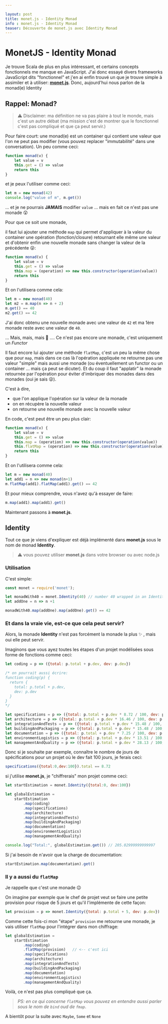 ```yaml
---

layout: post
title: monet.js - Identity Monad
info : monet.js - Identity Monad
teaser: Découverte de monet.js avec Identity Monad
---
```


# MonetJS - Identity Monad

Je trouve Scala de plus en plus intéressant, et certains concepts fonctionnels me manque en JavaScript. J'ai donc essayé divers frameworks JavaScript dits "fonctionnel" et j'en ai enfin trouvé un que je trouve simple à assimiler et à utiliser: **[monet.js](https://cwmyers.github.io/monet.js/)**. Donc, aujourd'hui nous parlon de la monad(e) Identity

## Rappel: Monad?

> ⚠️ Disclaimer: ma définition ne va pas plaire à tout le monde, mais c'est un autre débat (ma mission c'est de montrer que le fonctionnel c'est pas compliqué et que ça peut servir.)

Pour faire court: une monad(e) est un container qui contient une valeur que l'on ne peut pas modifier (vous pouvez replacer "immutabilité" dans une conversation). Un peu comme ceci:

```javascript
function monad(v) {
	let value = v
	this.get = () => value
	return this
}
```

et je peux l'utiliser comme ceci:

```javascript
let m = new monad(42)
console.log("value of m", m.get())
```

... et je ne pourrais **JAMAIS** modifier `value`
... mais en fait ce n'est pas une monade 😲

Pour que ce soit une monade,

il faut lui ajouter une méthode `map` qui permet d'appliquer à la valeur du container une opération (fonction/closure) retournant elle même une valeur et d'obtenir enfin une nouvelle monade sans changer la valeur de la précédente 😜:

```javascript
function monad(v) {
	let value = v
	this.get = () => value
	this.map = (operation) => new this.constructor(operation(value))
	return this
}
```

Et on l'utilisera comme cela:

```javascript
let m = new monad(40)
let m2 = m.map(n => n + 2)
m.get() == 40
m2.get() == 42
```

J'ai donc obtenu une nouvelle monade avec une valeur de `42` et ma 1ère monade reste avec une valeur de `40`.

... Mais, mais, mais 🦆 .... Ce n'est pas encore une monade, c'est uniquement un *Functor*

Il faut encore lui ajouter une méthode `flatMap`, c'est un peu la même chose que pour `map`, mais dans ce cas là l'opération appliquée ne retourne pas une valeur "simple" mais aussi une monade (ou éventuellement un functor ou un container ... mais ça peut se dicuter). Et du coup il faut "applatir" la monade retournée par l'opération pour éviter d'imbriquer des monades dans des monades (oui je sais 😜).

C'est à dire,
- que l'on applique l'opération sur la valeur de la monade
- on en récupère la nouvelle valeur
- on retourne une nouvelle monade avec la nouvelle valeur

En code, c'est peut être un peu plus clair:

```javascript
function monad(v) {
	let value = v
	this.get = () => value
	this.map = (operation) => new this.constructor(operation(value))
	this.flatMap = (operation) => new this.constructor(operation(value).get())
	return this
}
```

Et on l'utilisera comme cela:

```javascript
let m = new monad(40)
let add1 = n => new monad(n+1)
m.flatMap(add1).flatMap(add1).get() == 42
```

Et pour mieux comprendre, vous n'avez qu'à essayer de faire:

```javascript
m.map(add1).map(add1).get()
```

Maintenant passons à **monet.js**.

## Identity

Tout ce que je viens d'expliquer est déjà implémenté dans **monet.js** sous le nom de monad **Identity**.

> ⚠️ vous pouvez utiliser **monet.js** dans votre browser ou avec node.js

### Utilisation

C'est simple:

```javascript
const monet = require('monet');

let monadWith40 = monet.Identity(40) // number 40 wrapped in an Identity box
let addOne = n => n +1

monadWith40.map(addOne).map(addOne).get() == 42
```

### Et dans la vraie vie, est-ce que cela peut servir?

Alors, la monade **Identity** n'est pas forcément la monade la plus ✨ , mais oui elle peut servir.

Imaginons que vous ayez toutes les étapes d'un projet modélisées sous forme de fonctions comme ceci:

```javascript
let coding = p => ({total: p.total + p.dev, dev: p.dev})

/* on pourrait aussi écrire:
function coding(p) {
  return {
    total: p.total + p.dev,
    dev: p.dev
  }
}
*/

let specifications = p => ({total: p.total + p.dev * 8.72 / 100, dev: p.dev})
let architecture = p => ({total: p.total + p.dev * 16.46 / 100, dev: p.dev})
let integrationAndTests = p => ({total: p.total + p.dev * 15.48 / 100, dev: p.dev})
let buildingAndPackaging = p => ({total: p.total + p.dev * 15.48 / 100, dev: p.dev})
let documentation = p => ({total: p.total + p.dev * 7.25 / 100, dev: p.dev})
let environmentLogistics = p => ({total: p.total + p.dev * 13.51 / 100, dev: p.dev})
let managementAndQuality = p => ({total: p.total + p.dev * 28.13 / 100, dev: p.dev})
```

Donc si je souhaite par exemple, connaître le nombre de jours de spécifications pour un projet où le dev fait 100 jours, je ferais ceci:

```javascript
specifications({total:0,dev:100}).total == 8.72
```

si j'utilise **monet.js**, je "chiffrerais" mon projet comme ceci:

```javascript
let startEstimation = monet.Identity({total:0, dev:100})

let globalEstimation =
	startEstimation
		.map(coding)
		.map(specifications)
		.map(architecture)
		.map(integrationAndTests)
		.map(buildingAndPackaging)
		.map(documentation)
		.map(environmentLogistics)
		.map(managementAndQuality)

console.log("Total:", globalEstimation.get()) // 205.02999999999997
```

Si j'ai besoin de n'avoir que la charge de documentation:

```javascript
startEstimation.map(documentation).get()
```

### Il y a aussi du `flatMap`

Je rappelle que c'est une monade 😉

On imagine par exemple que le chef de projet veut se faire une petite provision pour risque de 5 jours et qu'il l'implémente de cette façon:

```javascript
let provision = p => monet.Identity({total: p.total + 5, dev: p.dev})
```

Comme cette fois-ci mon "étape" `provision` me retourne une monade, je vais utiliser `flatMap` pour l'intégrer dans mon chiffrage:

```javascript
let globalEstimation =
	startEstimation
		.map(coding)
		.flatMap(provision)   // <-- c'est ici
		.map(specifications)
		.map(architecture)
		.map(integrationAndTests)
		.map(buildingAndPackaging)
		.map(documentation)
		.map(environmentLogistics)
		.map(managementAndQuality)
```

Voilà, ce n'est pas plus compliqué que ça.

> *PS: en ce qui concerne `flatMap` vous pouvez en entendre aussi parler sous le nom de `bind` oud de `fmap`*.

A bientôt pour la suite avec `Maybe`, `Some` et `None`
